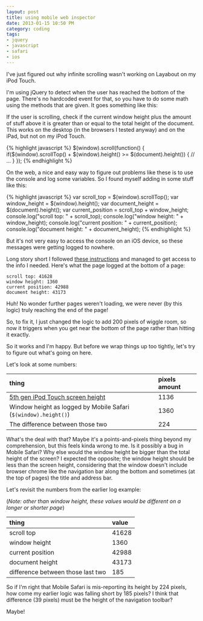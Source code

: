 ```yaml
---
layout: post
title: using mobile web inspector
date: 2013-01-15 10:50 PM
category: coding
tags:
- jquery
- javascript
- safari
- ios
---
```


I've just figured out why infinite scrolling wasn't working on Layabout on my iPod Touch.

I'm using jQuery to detect when the user has reached the bottom of the page. There's no hardcoded event for that, so you have to do some math using the methods that are given. It goes something like this:

If the user is scrolling, check if the current window height plus the amount of stuff above it is greater than or equal to the total height of the document. This works on the desktop (in the browsers I tested anyway) and on the iPad, but not on my iPod Touch.

{% highlight javascript %}
$(window).scroll(function() {
  if($(window).scrollTop() + $(window).height() >= $(document).height()) {
    // ...
  }
});
{% endhighlight %}

On the web, a nice and easy way to figure out problems like these is to use the console and log some variables. So I found myself adding in some stuff like this:

{% highlight javascript %}
var scroll_top = $(window).scrollTop();
var window_height = $(window).height();
var document_height = $(document).height();
var current_position = scroll_top + window_height;
console.log("scroll top: " + scroll_top);
console.log("window height: " + window_height);
console.log("current position: " + current_position);
console.log("document height: " + document_height);
{% endhighlight %}

But it's not very easy to access the console on an iOS device, so these messages were getting logged to nowhere.

Long story short I followed [these instructions][] and managed to get access to the info I needed. Here's what the page logged at the bottom of a page:

[these instructions]: http://webdesign.tutsplus.com/tutorials/workflow-tutorials/quick-tip-using-web-inspector-to-debug-mobile-safari/

    scroll top: 41628
    window height: 1360
    current position: 42988
    document height: 43173

Huh! No wonder further pages weren't loading, we were never (by this logic) truly reaching the end of the page!

So, to fix it, I just changed the logic to add 200 pixels of wiggle room, so now it triggers when you get near the bottom of the page rather than hitting it exactly.

So it works and I'm happy. But before we wrap things up too tightly, let's try to figure out what's going on here.

Let's look at some numbers:

| thing                                                            | pixels amount   |
|:-----------------------------------------------------------------|:----------------|
| [5th gen iPod Touch screen height][]                             | 1136            |
| Window height as logged by Mobile Safari (`$(window).height()`)  | 1360            |
| The difference between those two                                 | 224             |

[5th gen iPod Touch screen height]: http://d.pr/i/VZr6

What's the deal with that? Maybe it's a points-and-pixels thing beyond my comprehension, but this feels kinda wrong to me. Is it possibly a bug in Mobile Safari? Why else would the window height be bigger than the total height of the screen? I expected the opposite; the window height should be less than the screen height, considering that the window doesn't include browser chrome like the navigation bar along the bottom and sometimes (at the top of pages) the title and address bar.

Let's revisit the numbers from the earlier log example:

(*Note: other than window height, these values would be different on a longer or shorter page*)

| thing                             | value |
|:----------------------------------|:------|
| scroll top                        | 41628 |
| window height                     | 1360  |
| current position                  | 42988 |
| document height                   | 43173 |
| difference between those last two | 185   |

So if I'm right that Mobile Safari is mis-reporting its height by 224 pixels, how come my earlier logic was falling short by 185 pixels? I think that difference (39 pixels) must be the height of the navigation toolbar?

Maybe!

